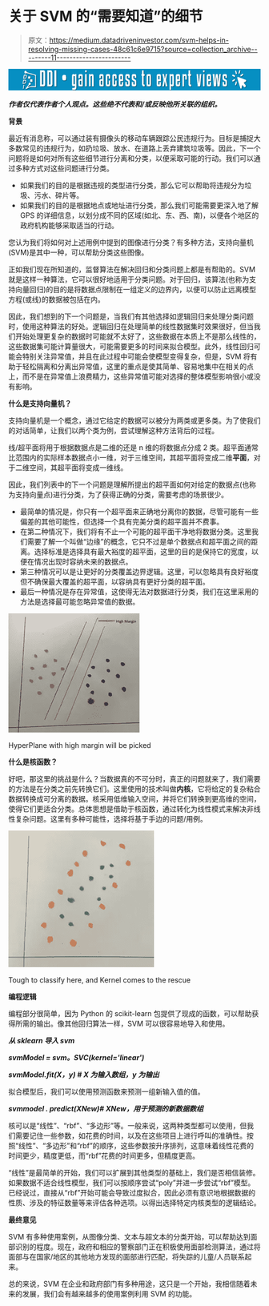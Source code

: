 # 关于 SVM 的“需要知道”的细节

> 原文：<https://medium.datadriveninvestor.com/svm-helps-in-resolving-missing-cases-48c61c6e9715?source=collection_archive---------11----------------------->

[![](img/8c8123eeb85534cf6dc6270bcc87782b.png)](http://www.track.datadriveninvestor.com/1B9E)

***作者仅代表作者个人观点。这些绝不代表和/或反映他所关联的组织。***

**背景**

最近有消息称，可以通过装有摄像头的移动车辆跟踪公民违规行为。目标是捕捉大多数常见的违规行为，如扔垃圾、放水、在道路上丢弃建筑垃圾等。因此，下一个问题将是如何对所有这些细节进行分离和分类，以便采取可能的行动。我们可以通过多种方式对这些问题进行分类。

*   如果我们的目的是根据违规的类型进行分类，那么它可以帮助将违规分为垃圾、污水、碎片等。
*   如果我们的目的是根据地点或地址进行分类，那么我们可能需要更深入地了解 GPS 的详细信息，以划分成不同的区域(如北、东、西、南)，以便各个地区的政府机构能够采取适当的行动。

您认为我们将如何对上述用例中提到的图像进行分类？有多种方法，支持向量机(SVM)是其中一种，可以帮助分类这些图像。

正如我们现在所知道的，监督算法在解决回归和分类问题上都是有帮助的。SVM 就是这样一种算法，它可以很好地适用于分类问题。对于回归，该算法(也称为支持向量回归)的目的是将数据点限制在一组定义的边界内，以便可以防止远离模型方程(或线)的数据被包括在内。

因此，我们想到的下一个问题是，当我们有其他选择如逻辑回归来处理分类问题时，使用这种算法的好处。逻辑回归在处理简单的线性数据集时效果很好，但当我们开始处理更复杂的数据时可能就不太好了，这些数据在本质上不是那么线性的，这些数据集可能计算量很大，可能需要更多的时间来拟合模型。此外，线性回归可能会特别关注异常值，并且在此过程中可能会使模型变得复杂，但是，SVM 将有助于轻松隔离和分离出异常值，这里的重点是使其简单、容易地集中在相关的点上，而不是在异常值上浪费精力，这些异常值可能对选择的整体模型影响很小或没有影响。

**什么是支持向量机？**

支持向量机是一个概念，通过它给定的数据可以被分为两类或更多类。为了使我们的对话简单，让我们以两个类为例，尝试理解这种方法背后的过程。

线/超平面将用于根据数据点是二维的还是 n 维的将数据点分成 2 类。超平面通常比范围内的实际样本数据点小一维，对于三维空间，其超平面将变成二维**平面**，对于二维空间，其超平面将变成一维线。

因此，我们列表中的下一个问题是理解所提出的超平面如何对给定的数据点(也称为支持向量点)进行分类，为了获得正确的分类，需要考虑的场景很少。

*   最简单的情况是，你只有一个超平面来正确地分离你的数据，尽管可能有一些偏差的其他可能性，但选择一个具有完美分类的超平面并不费事。
*   在第二种情况下，我们将有不止一个可能的超平面干净地将数据分类。这里我们需要了解一个叫做“边缘”的概念，它只不过是单个数据点和超平面之间的距离。选择标准是选择具有最大裕度的超平面，这里的目的是保持它的宽度，以便在情况出现时容纳未来的数据点。
*   第三种情况可以是让更好的分类覆盖边界逻辑。这里，可以忽略具有良好裕度但不确保最大覆盖的超平面，以容纳具有更好分类的超平面。
*   最后一种情况是存在异常值，这使得无法对数据进行分类，我们在这里采用的方法是选择最可能忽略异常值的数据。

![](img/eebe506ab104a479d2e4ca14246fa39f.png)

HyperPlane with high margin will be picked

**什么是核函数？**

好吧，那这里的挑战是什么？当数据真的不可分时，真正的问题就来了，我们需要的方法是在分类之前先转换它们。这里使用的技术叫做**内核**，它将给定的复杂粘合数据转换成可分离的数据。核采用低维输入空间，并将它们转换到更高维的空间，使得它们更适合分类。总体思想是借助于核函数，通过转化为线性模式来解决非线性复杂问题。这里有多种可能性，选择将基于手边的问题/用例。

![](img/0494bf1f7c92a1b4a3ca376f779ea3ec.png)

Tough to classify here, and Kernel comes to the rescue

**编程逻辑**

编程部分很简单，因为 Python 的 scikit-learn 包提供了现成的函数，可以帮助获得所需的输出。像其他回归算法一样，SVM 可以很容易地导入和使用。

***从 sklearn 导入 svm***

***svmModel = svm。SVC(kernel='linear')***

***svmModel.fit(X，y) # X 为输入数组，y 为输出***

拟合模型后，我们可以使用预测函数来预测一组新输入值的值。

***svmmodel . predict(XNew)# XNew，用于预测的新数据数组***

核可以是“线性”、“rbf”、“多边形”等。一般来说，这两种类型都可以使用，但我们需要记住一些参数，如花费的时间，以及在这些项目上进行呼叫的准确性。按照“线性”、“多边形”和“rbf”的顺序，这些参数按升序排列，这意味着线性花费的时间更少，精度更低，而“rbf”花费的时间更多，但精度更高。

“线性”是最简单的开始，我们可以扩展到其他类型的基础上，我们是否相信装修。如果数据不适合线性模型，我们可以按顺序尝试“poly”并进一步尝试“rbf”模型。已经说过，直接从“rbf”开始可能会导致过度拟合，因此必须有意识地根据数据的性质、涉及的特征数量等来评估各种选项。以得出选择特定内核类型的逻辑结论。

**最终意见**

SVM 有多种使用案例，从图像分类、文本与超文本的分类开始，可以帮助达到面部识别的程度。现在，政府和相应的警察部门正在积极使用面部检测算法，通过将面部与在国家/地区的其他地方发现的面部进行匹配，将失踪的儿童/人员联系起来。

总的来说，SVM 在企业和政府部门有多种用途，这只是一个开始，我相信随着未来的发展，我们会有越来越多的使用案例利用 SVM 的功能。